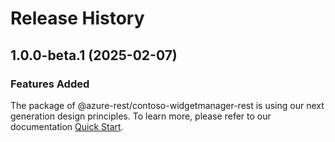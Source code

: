 # Release History
    
## 1.0.0-beta.1 (2025-02-07)

### Features Added

The package of @azure-rest/contoso-widgetmanager-rest is using our next generation design principles. To learn more, please refer to our documentation [Quick Start](https://aka.ms/azsdk/js/mgmt/quickstart).
